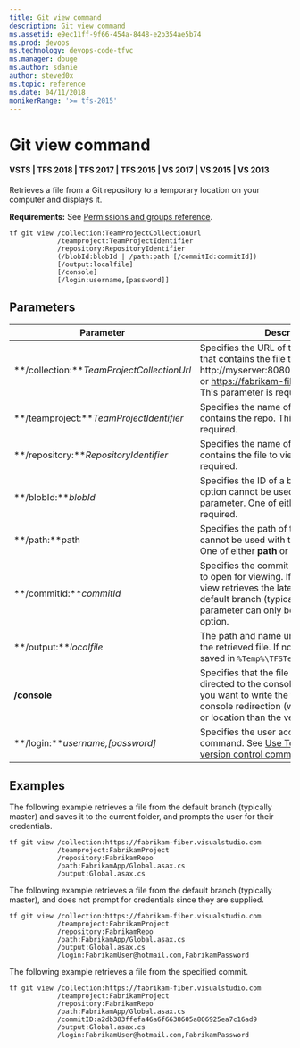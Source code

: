 ```yaml
---
title: Git view command
description: Git view command
ms.assetid: e9ec11ff-9f66-454a-8448-e2b354ae5b74
ms.prod: devops
ms.technology: devops-code-tfvc
ms.manager: douge
ms.author: sdanie
author: steved0x
ms.topic: reference
ms.date: 04/11/2018
monikerRange: '>= tfs-2015'
---
```



# Git view command

#### VSTS | TFS 2018 | TFS 2017 | TFS 2015 | VS 2017 | VS 2015 | VS 2013

Retrieves a file from a Git repository to a temporary location on your computer and displays it.         

**Requirements:** See [Permissions and groups reference](../../organizations/security/permissions.md).

    tf git view /collection:TeamProjectCollectionUrl
                /teamproject:TeamProjectIdentifier
                /repository:RepositoryIdentifier
                (/blobId:blobId | /path:path [/commitId:commitId])
                [/output:localfile]
                [/console]
                [/login:username,[password]]

## Parameters

| Parameter                            | Description |
|--------------------------------------|-------------|
| **/collection:***TeamProjectCollectionUrl* | Specifies the URL of the project collection that contains the file to view. For example: http://myserver:8080/tfs/DefaultCollection or https://fabrikam-fiber.visualstudio.com. This parameter is required. |
| **/teamproject:***TeamProjectIdentifier*   | Specifies the name of the project that contains the repo. This parameter is required. |
| **/repository:***RepositoryIdentifier*     | Specifies the name of the repo that contains the file to view. This parameter is required. |
| **/blobId:***blobId*                       | Specifies the ID of a blob to retrieve. This option cannot be used with the **path** parameter. One of either **path** or **blob** is required. |
| **/path:**path                           | Specifies the path of the file. This option cannot be used with the **blob** parameter. One of either **path** or **blob** is required. |
| **/commitId:***commitId*                  | Specifies the commit that contains the file to open for viewing. If you omit this option, view retrieves the latest version from the default branch (typically master). This parameter can only be used with the **path** option.|
| **/output:***localfile*                   | The path and name under which to save the retrieved file. If not supplied, the file is saved in `%Temp%\TFSTemp`.|
| **/console**                             | Specifies that the file output should be directed to the console. This is useful if you want to write the file out to disk using console redirection (with a different name or location than the versioned item). |
| **/login:***username,[password]*           | Specifies the user account to run the command. See [Use Team Foundation version control commands](use-team-foundation-version-control-commands.md). |



## Examples

The following example retrieves a file from the default branch (typically master) and saves it to the current folder, and prompts the user for their credentials.

```
tf git view /collection:https://fabrikam-fiber.visualstudio.com 
            /teamproject:FabrikamProject 
            /repository:FabrikamRepo 
            /path:FabrikamApp/Global.asax.cs 
            /output:Global.asax.cs 
```

The following example retrieves a file from the default branch (typically master), and does not prompt for credentials since they are supplied.

```
tf git view /collection:https://fabrikam-fiber.visualstudio.com 
            /teamproject:FabrikamProject 
            /repository:FabrikamRepo 
            /path:FabrikamApp/Global.asax.cs 
            /output:Global.asax.cs 
            /login:FabrikamUser@hotmail.com,FabrikamPassword
```

The following example retrieves a file from the specified commit.

```
tf git view /collection:https://fabrikam-fiber.visualstudio.com 
            /teamproject:FabrikamProject 
            /repository:FabrikamRepo 
            /path:FabrikamApp/Global.asax.cs 
            /commitID:a2db383ffefa46a6f6638605a806925ea7c16ad9 
            /output:Global.asax.cs 
            /login:FabrikamUser@hotmail.com,FabrikamPassword
```
